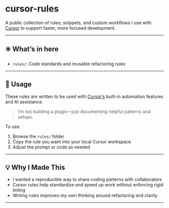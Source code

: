 # cursor-rules

A public collection of rules, snippets, and custom workflows I use with [Cursor](https://cursor.sh) to support faster, more focused development.

---

## ✳️ What’s in here

- `rules/`: Code standards and reusable refactoring rules

---

## 🔧 Usage

These rules are written to be used with [Cursor’s](https://cursor.sh) built-in automation features and AI assistance.

> I’m not building a plugin—just documenting helpful patterns and setups.

To use:
1. Browse the `rules/` folder
2. Copy the rule you want into your local Cursor workspace
3. Adjust the prompt or code as needed

---

## 💡 Why I Made This

- I wanted a reproducible way to share coding patterns with collaborators
- Cursor rules help standardize and speed up work without enforcing rigid linting
- Writing rules improves my own thinking around refactoring and clarity

---
